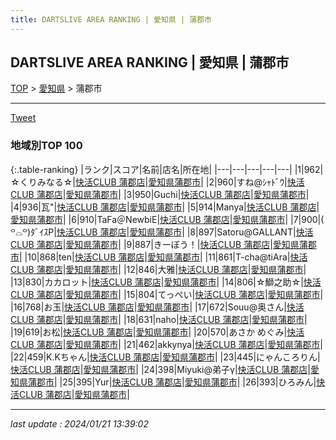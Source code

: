 ```yaml
---
title: DARTSLIVE AREA RANKING | 愛知県 | 蒲郡市
---
```

## DARTSLIVE AREA RANKING | 愛知県 | 蒲郡市

[TOP](/darts/rank/) > [愛知県](/darts/rank/愛知県/) > 蒲郡市

___

<a href="https://twitter.com/share?ref_src=twsrc%5Etfw" data-text="DARTSLIVE AREA RANKING | 愛知県蒲郡市" class="twitter-share-button" data-via="DARTSLIVE" data-hashtags="DARTSLIVE" data-related="DARTSLIVE" data-show-count="false">Tweet</a>

### 地域別TOP 100

{:.table-ranking}
|ランク|スコア|名前|店名|所在地|
|---|---|---|---|---|
|1|962|☆くりみなる☆|<a href="https://search.dartslive.com/jp/shop/00b65873d77f82e9f454cb89828a1cfe">快活CLUB 蒲郡店</a>|<a href="/darts/rank/愛知県/蒲郡市">愛知県蒲郡市</a>|
|2|960|すね@ｼｬﾄﾞｳ|<a href="https://search.dartslive.com/jp/shop/00b65873d77f82e9f454cb89828a1cfe">快活CLUB 蒲郡店</a>|<a href="/darts/rank/愛知県/蒲郡市">愛知県蒲郡市</a>|
|3|950|Guchi|<a href="https://search.dartslive.com/jp/shop/00b65873d77f82e9f454cb89828a1cfe">快活CLUB 蒲郡店</a>|<a href="/darts/rank/愛知県/蒲郡市">愛知県蒲郡市</a>|
|4|936|瓦&quot;|<a href="https://search.dartslive.com/jp/shop/00b65873d77f82e9f454cb89828a1cfe">快活CLUB 蒲郡店</a>|<a href="/darts/rank/愛知県/蒲郡市">愛知県蒲郡市</a>|
|5|914|Manya|<a href="https://search.dartslive.com/jp/shop/00b65873d77f82e9f454cb89828a1cfe">快活CLUB 蒲郡店</a>|<a href="/darts/rank/愛知県/蒲郡市">愛知県蒲郡市</a>|
|6|910|TaFa＠NewbiE|<a href="https://search.dartslive.com/jp/shop/00b65873d77f82e9f454cb89828a1cfe">快活CLUB 蒲郡店</a>|<a href="/darts/rank/愛知県/蒲郡市">愛知県蒲郡市</a>|
|7|900|‎( ꒪⌓꒪)ﾀﾞｲｽP|<a href="https://search.dartslive.com/jp/shop/00b65873d77f82e9f454cb89828a1cfe">快活CLUB 蒲郡店</a>|<a href="/darts/rank/愛知県/蒲郡市">愛知県蒲郡市</a>|
|8|897|Satoru@GALLANT|<a href="https://search.dartslive.com/jp/shop/00b65873d77f82e9f454cb89828a1cfe">快活CLUB 蒲郡店</a>|<a href="/darts/rank/愛知県/蒲郡市">愛知県蒲郡市</a>|
|9|887|きーぼう！|<a href="https://search.dartslive.com/jp/shop/00b65873d77f82e9f454cb89828a1cfe">快活CLUB 蒲郡店</a>|<a href="/darts/rank/愛知県/蒲郡市">愛知県蒲郡市</a>|
|10|868|ten|<a href="https://search.dartslive.com/jp/shop/00b65873d77f82e9f454cb89828a1cfe">快活CLUB 蒲郡店</a>|<a href="/darts/rank/愛知県/蒲郡市">愛知県蒲郡市</a>|
|11|861|T-cha@tiAra|<a href="https://search.dartslive.com/jp/shop/00b65873d77f82e9f454cb89828a1cfe">快活CLUB 蒲郡店</a>|<a href="/darts/rank/愛知県/蒲郡市">愛知県蒲郡市</a>|
|12|846|大雅|<a href="https://search.dartslive.com/jp/shop/00b65873d77f82e9f454cb89828a1cfe">快活CLUB 蒲郡店</a>|<a href="/darts/rank/愛知県/蒲郡市">愛知県蒲郡市</a>|
|13|830|カカロット|<a href="https://search.dartslive.com/jp/shop/00b65873d77f82e9f454cb89828a1cfe">快活CLUB 蒲郡店</a>|<a href="/darts/rank/愛知県/蒲郡市">愛知県蒲郡市</a>|
|14|806|☆鰤之助☆|<a href="https://search.dartslive.com/jp/shop/00b65873d77f82e9f454cb89828a1cfe">快活CLUB 蒲郡店</a>|<a href="/darts/rank/愛知県/蒲郡市">愛知県蒲郡市</a>|
|15|804|てっぺい|<a href="https://search.dartslive.com/jp/shop/00b65873d77f82e9f454cb89828a1cfe">快活CLUB 蒲郡店</a>|<a href="/darts/rank/愛知県/蒲郡市">愛知県蒲郡市</a>|
|16|768|お玉|<a href="https://search.dartslive.com/jp/shop/00b65873d77f82e9f454cb89828a1cfe">快活CLUB 蒲郡店</a>|<a href="/darts/rank/愛知県/蒲郡市">愛知県蒲郡市</a>|
|17|672|Souu@奥さん|<a href="https://search.dartslive.com/jp/shop/00b65873d77f82e9f454cb89828a1cfe">快活CLUB 蒲郡店</a>|<a href="/darts/rank/愛知県/蒲郡市">愛知県蒲郡市</a>|
|18|631|naho|<a href="https://search.dartslive.com/jp/shop/00b65873d77f82e9f454cb89828a1cfe">快活CLUB 蒲郡店</a>|<a href="/darts/rank/愛知県/蒲郡市">愛知県蒲郡市</a>|
|19|619|お松|<a href="https://search.dartslive.com/jp/shop/00b65873d77f82e9f454cb89828a1cfe">快活CLUB 蒲郡店</a>|<a href="/darts/rank/愛知県/蒲郡市">愛知県蒲郡市</a>|
|20|570|あさか めぐみ|<a href="https://search.dartslive.com/jp/shop/00b65873d77f82e9f454cb89828a1cfe">快活CLUB 蒲郡店</a>|<a href="/darts/rank/愛知県/蒲郡市">愛知県蒲郡市</a>|
|21|462|akkynya|<a href="https://search.dartslive.com/jp/shop/00b65873d77f82e9f454cb89828a1cfe">快活CLUB 蒲郡店</a>|<a href="/darts/rank/愛知県/蒲郡市">愛知県蒲郡市</a>|
|22|459|K.Kちゃん|<a href="https://search.dartslive.com/jp/shop/00b65873d77f82e9f454cb89828a1cfe">快活CLUB 蒲郡店</a>|<a href="/darts/rank/愛知県/蒲郡市">愛知県蒲郡市</a>|
|23|445|にゃんころりん|<a href="https://search.dartslive.com/jp/shop/00b65873d77f82e9f454cb89828a1cfe">快活CLUB 蒲郡店</a>|<a href="/darts/rank/愛知県/蒲郡市">愛知県蒲郡市</a>|
|24|398|Miyuki@弟子γ|<a href="https://search.dartslive.com/jp/shop/00b65873d77f82e9f454cb89828a1cfe">快活CLUB 蒲郡店</a>|<a href="/darts/rank/愛知県/蒲郡市">愛知県蒲郡市</a>|
|25|395|Yur|<a href="https://search.dartslive.com/jp/shop/00b65873d77f82e9f454cb89828a1cfe">快活CLUB 蒲郡店</a>|<a href="/darts/rank/愛知県/蒲郡市">愛知県蒲郡市</a>|
|26|393|ひろみん|<a href="https://search.dartslive.com/jp/shop/00b65873d77f82e9f454cb89828a1cfe">快活CLUB 蒲郡店</a>|<a href="/darts/rank/愛知県/蒲郡市">愛知県蒲郡市</a>|



___

_last update : 2024/01/21 13:39:02_


<script src="https://cdnjs.cloudflare.com/ajax/libs/jquery/3.6.1/jquery.min.js" integrity="sha512-aVKKRRi/Q/YV+4mjoKBsE4x3H+BkegoM/em46NNlCqNTmUYADjBbeNefNxYV7giUp0VxICtqdrbqU7iVaeZNXA==" crossorigin="anonymous" referrerpolicy="no-referrer"></script>
<script src="https://cdnjs.cloudflare.com/ajax/libs/jquery.tablesorter/2.31.3/js/jquery.tablesorter.min.js" integrity="sha512-qzgd5cYSZcosqpzpn7zF2ZId8f/8CHmFKZ8j7mU4OUXTNRd5g+ZHBPsgKEwoqxCtdQvExE5LprwwPAgoicguNg==" crossorigin="anonymous" referrerpolicy="no-referrer"></script>
<link rel="stylesheet" href="https://cdnjs.cloudflare.com/ajax/libs/jquery.tablesorter/2.31.3/css/theme.default.min.css" integrity="sha512-wghhOJkjQX0Lh3NSWvNKeZ0ZpNn+SPVXX1Qyc9OCaogADktxrBiBdKGDoqVUOyhStvMBmJQ8ZdMHiR3wuEq8+w==" crossorigin="anonymous" referrerpolicy="no-referrer" />
<script>
$(function() {
    $(".table-ranking").tablesorter({sortList:[[0, 0]]});
});
</script>

<script async src="https://platform.twitter.com/widgets.js" charset="utf-8"></script>